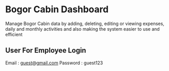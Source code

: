 # Bogor Cabin Dashboard

Manage Bogor Cabin data by adding, deleting, editing or viewing expenses, daily and monthly activities and also making the system easier to use and efficient

## User For Employee Login
Email : guest@gmail.com
Password : guest123
